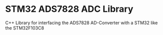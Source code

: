 # STM32 ADS7828 ADC Library
C++ Library for interfacing the ADS7828 AD-Converter with a STM32 like the STM32F103C8
